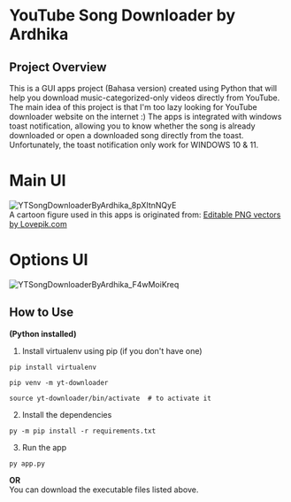 # YouTube Song Downloader by Ardhika

## Project Overview
This is a GUI apps project (Bahasa version) created using Python that will help you download music-categorized-only videos directly from YouTube. The main idea of ​​this project is that I'm too lazy looking for YouTube downloader website on the internet :) The apps is integrated with windows toast notification, allowing you to know whether the song is already downloaded or open a downloaded song directly from the toast. Unfortunately, the toast notification only work for WINDOWS 10 & 11.

# Main UI

![YTSongDownloaderByArdhika_8pXItnNQyE](https://github.com/ardhikaptr11/yt-song-downloader/assets/102400567/d4a61c2c-a6e1-464f-9d4d-947fc657105e)
<br> A cartoon figure used in this apps is originated from:
<a href="https://lovepik.com/images/png-editable.html">Editable PNG vectors by Lovepik.com</a>

# Options UI
![YTSongDownloaderByArdhika_F4wMoiKreq](https://github.com/ardhikaptr11/yt-song-downloader/assets/102400567/1e23c238-8205-4e7d-8df2-6aa80997a190)


## How to Use

**(Python installed)** <br>
1. Install virtualenv using pip (if you don't have one)
```shell
pip install virtualenv
```
```shell
pip venv -m yt-downloader
```
```shell
source yt-downloader/bin/activate  # to activate it
```
2. Install the dependencies
```shell
py -m pip install -r requirements.txt
```
3. Run the app
```shell
py app.py
```
**OR** <br>
You can download the executable files listed above.

